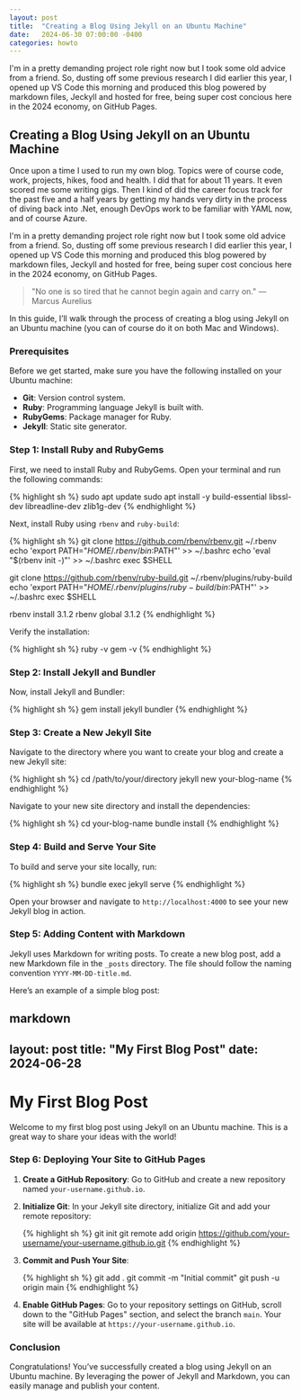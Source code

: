 ```yaml
---
layout: post
title:  "Creating a Blog Using Jekyll on an Ubuntu Machine"
date:   2024-06-30 07:00:00 -0400
categories: howto
---
```

 I'm in a pretty demanding project role right now but I took some old advice from a friend. So, dusting off some previous research I did earlier this year, I opened up VS Code this morning and produced this blog powered by markdown files, Jeckyll and hosted for free, being super cost concious here in  the 2024 economy, on GitHub Pages.
 <!--more-->

## Creating a Blog Using Jekyll on an Ubuntu Machine

 Once upon a time I used to run my own blog. Topics were of course code, work, projects, hikes, food and health. I did that for about 11 years. It even scored me some writing gigs. Then I kind of did the career focus track for the past five and a half years by getting my hands very dirty in the process of diving back into .Net, enough DevOps work to be familiar with YAML now, and of course Azure.

 I'm in a pretty demanding project role right now but I took some old advice from a friend. So, dusting off some previous research I did earlier this year, I opened up VS Code this morning and produced this blog powered by markdown files, Jeckyll and hosted for free, being super cost concious here in  the 2024 economy, on GitHub Pages.
 <!--more-->

 > "No one is so tired that he cannot begin again and carry on." — Marcus Aurelius

 In this guide, I’ll walk through the process of creating a blog using Jekyll on an Ubuntu machine (you  can of course do it on both Mac and Windows).

### Prerequisites

Before we get started, make sure you have the following installed on your Ubuntu machine:

- **Git**: Version control system.
- **Ruby**: Programming language Jekyll is built with.
- **RubyGems**: Package manager for Ruby.
- **Jekyll**: Static site generator.

### Step 1: Install Ruby and RubyGems

First, we need to install Ruby and RubyGems. Open your terminal and run the following commands:

{% highlight sh %}
sudo apt update
sudo apt install -y build-essential libssl-dev libreadline-dev zlib1g-dev
{% endhighlight %}

Next, install Ruby using `rbenv` and `ruby-build`:

{% highlight sh %}
git clone https://github.com/rbenv/rbenv.git ~/.rbenv
echo 'export PATH="$HOME/.rbenv/bin:$PATH"' >> ~/.bashrc
echo 'eval "$(rbenv init -)"' >> ~/.bashrc
exec $SHELL

git clone https://github.com/rbenv/ruby-build.git ~/.rbenv/plugins/ruby-build
echo 'export PATH="$HOME/.rbenv/plugins/ruby-build/bin:$PATH"' >> ~/.bashrc
exec $SHELL

rbenv install 3.1.2
rbenv global 3.1.2
{% endhighlight %}

Verify the installation:

{% highlight sh %}
ruby -v
gem -v
{% endhighlight %}

### Step 2: Install Jekyll and Bundler

Now, install Jekyll and Bundler:

{% highlight sh %}
gem install jekyll bundler
{% endhighlight %}

### Step 3: Create a New Jekyll Site

Navigate to the directory where you want to create your blog and create a new Jekyll site:

{% highlight sh %}
cd /path/to/your/directory
jekyll new your-blog-name
{% endhighlight %}

Navigate to your new site directory and install the dependencies:

{% highlight sh %}
cd your-blog-name
bundle install
{% endhighlight %}

### Step 4: Build and Serve Your Site

To build and serve your site locally, run:

{% highlight sh %}
bundle exec jekyll serve
{% endhighlight %}

Open your browser and navigate to `http://localhost:4000` to see your new Jekyll blog in action.

### Step 5: Adding Content with Markdown

Jekyll uses Markdown for writing posts. To create a new blog post, add a new Markdown file in the `_posts` directory. The file should follow the naming convention `YYYY-MM-DD-title.md`.

Here’s an example of a simple blog post:


markdown
---
layout: post
title: "My First Blog Post"
date: 2024-06-28
---

# My First Blog Post

Welcome to my first blog post using Jekyll on an Ubuntu machine. This is a great way to share your ideas with the world!

### Step 6: Deploying Your Site to GitHub Pages

1. **Create a GitHub Repository**: Go to GitHub and create a new repository named `your-username.github.io`.

2. **Initialize Git**: In your Jekyll site directory, initialize Git and add your remote repository:

   {% highlight sh %}
   git init
   git remote add origin https://github.com/your-username/your-username.github.io.git
   {% endhighlight %}

3. **Commit and Push Your Site**:

   {% highlight sh %}
   git add .
   git commit -m "Initial commit"
   git push -u origin main
   {% endhighlight %}

4. **Enable GitHub Pages**: Go to your repository settings on GitHub, scroll down to the "GitHub Pages" section, and select the branch `main`. Your site will be available at `https://your-username.github.io`.

### Conclusion

Congratulations! You’ve successfully created a blog using Jekyll on an Ubuntu machine. By leveraging the power of Jekyll and Markdown, you can easily manage and publish your content.